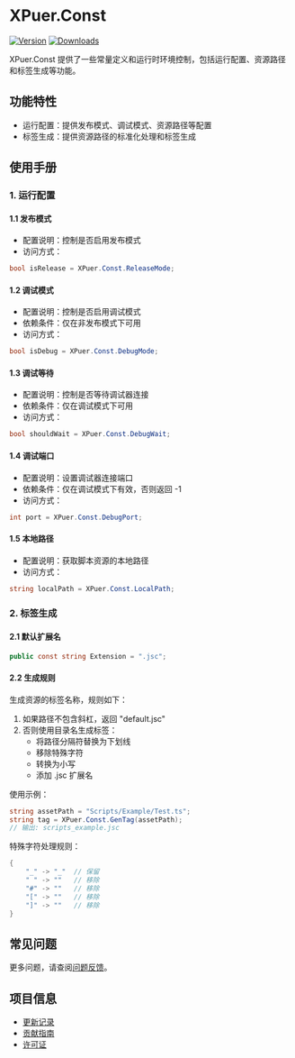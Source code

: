 # XPuer.Const

[![Version](https://img.shields.io/npm/v/org.eframework.u3d.puer)](https://www.npmjs.com/package/org.eframework.u3d.puer)
[![Downloads](https://img.shields.io/npm/dm/org.eframework.u3d.puer)](https://www.npmjs.com/package/org.eframework.u3d.puer)

XPuer.Const 提供了一些常量定义和运行时环境控制，包括运行配置、资源路径和标签生成等功能。

## 功能特性

- 运行配置：提供发布模式、调试模式、资源路径等配置
- 标签生成：提供资源路径的标准化处理和标签生成

## 使用手册

### 1. 运行配置

#### 1.1 发布模式
- 配置说明：控制是否启用发布模式
- 访问方式：
```csharp
bool isRelease = XPuer.Const.ReleaseMode;
```

#### 1.2 调试模式
- 配置说明：控制是否启用调试模式
- 依赖条件：仅在非发布模式下可用
- 访问方式：
```csharp
bool isDebug = XPuer.Const.DebugMode;
```

#### 1.3 调试等待
- 配置说明：控制是否等待调试器连接
- 依赖条件：仅在调试模式下可用
- 访问方式：
```csharp
bool shouldWait = XPuer.Const.DebugWait;
```

#### 1.4 调试端口
- 配置说明：设置调试器连接端口
- 依赖条件：仅在调试模式下有效，否则返回 -1
- 访问方式：
```csharp
int port = XPuer.Const.DebugPort;
```

#### 1.5 本地路径
- 配置说明：获取脚本资源的本地路径
- 访问方式：
```csharp
string localPath = XPuer.Const.LocalPath;
```

### 2. 标签生成

#### 2.1 默认扩展名
```csharp
public const string Extension = ".jsc";
```

#### 2.2 生成规则
生成资源的标签名称，规则如下：
1. 如果路径不包含斜杠，返回 "default.jsc"
2. 否则使用目录名生成标签：
   - 将路径分隔符替换为下划线
   - 移除特殊字符
   - 转换为小写
   - 添加 .jsc 扩展名

使用示例：
```csharp
string assetPath = "Scripts/Example/Test.ts";
string tag = XPuer.Const.GenTag(assetPath);
// 输出: scripts_example.jsc
```

特殊字符处理规则：
```csharp
{
    "_" -> "_"  // 保留
    " " -> ""   // 移除
    "#" -> ""   // 移除
    "[" -> ""   // 移除
    "]" -> ""   // 移除
}
```

## 常见问题

更多问题，请查阅[问题反馈](../CONTRIBUTING.md#问题反馈)。

## 项目信息

- [更新记录](../CHANGELOG.md)
- [贡献指南](../CONTRIBUTING.md)
- [许可证](../LICENSE.md)